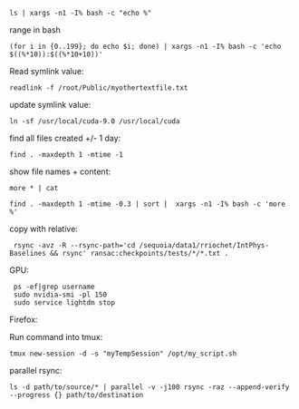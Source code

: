 ```
ls | xargs -n1 -I% bash -c "echo %"
```

range in bash

```
(for i in {0..199}; do echo $i; done) | xargs -n1 -I% bash -c 'echo $((%*10)):$((%*10+10))'
```

Read symlink value:
```
readlink -f /root/Public/myothertextfile.txt
```

update symlink value:
```
ln -sf /usr/local/cuda-9.0 /usr/local/cuda
```

find all files created +/- 1 day:
```
find . -maxdepth 1 -mtime -1
```

show file names + content:
```
more * | cat
```

```
find . -maxdepth 1 -mtime -0.3 | sort |  xargs -n1 -I% bash -c 'more %'
```

copy with relative:
```
 rsync -avz -R --rsync-path='cd /sequoia/data1/rriochet/IntPhys-Baselines && rsync' ransac:checkpoints/tests/*/*.txt .
```



GPU:
```
 ps -ef|grep username
 sudo nvidia-smi -pl 150
 sudo service lightdm stop
 ```

 Firefox:

Run command into tmux:
```
tmux new-session -d -s "myTempSession" /opt/my_script.sh
```


parallel rsync:
```
ls -d path/to/source/* | parallel -v -j100 rsync -raz --append-verify --progress {} path/to/destination

```
